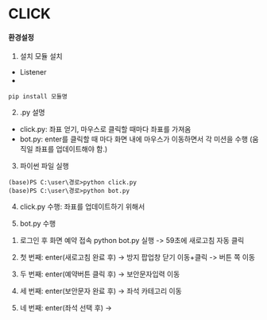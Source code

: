 # CLICK


#### 환경설정

1. 설치 모듈 설치
 - Listener
 - 
 
```
pip install 모듈명
```


2. .py 설명
- click.py: 좌표 얻기, 마우스로 클릭할 때마다 좌표를 가져옴
- bot.py: enter를 클릭할 때 마다 화면 내에 마우스가 이동하면서 각 미션을 수행
  (움직일 좌표를 업데이트해야 함.)


3. 파이썬 파일 실행
```
(base)PS C:\user\경로>python click.py
(base)PS C:\user\경로>python bot.py
```


4. click.py 수행: 좌표를 업데이트하기 위해서


5. bot.py 수행
1) 로그인 후 화면 예약 접속
 python bot.py 실행
  -> 59초에 새로고침 자동 클릭

2) 첫 번째: enter(새로고침 완료 후)
  -> 방지 팝업창 닫기 이동+클릭
  -> 버튼 쪽 이동

3) 두 번째: enter(예약버튼 클릭 후)
  -> 보안문자입력 이동
 
4) 세 번째: enter(보안문자 완료 후)
  -> 좌석 카테고리 이동
  
5) 네 번째: enter(좌석 선택 후)
  -> 


